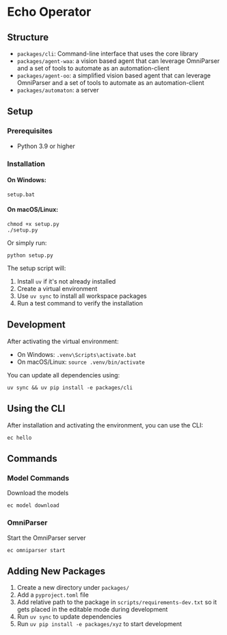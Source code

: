 # Echo Operator

## Structure

- `packages/cli`: Command-line interface that uses the core library
- `packages/agent-waa`: a vision based agent that can leverage OmniParser and a set of tools to automate as an automation-client
- `packages/agent-oo`: a simplified vision based agent that can leverage OmniParser and a set of tools to automate as an automation-client
- `packages/automaton`: a server 

## Setup

### Prerequisites

- Python 3.9 or higher

### Installation

#### On Windows:
```
setup.bat
```

#### On macOS/Linux:
```
chmod +x setup.py
./setup.py
```

Or simply run:
```
python setup.py
```

The setup script will:
1. Install `uv` if it's not already installed
2. Create a virtual environment
3. Use `uv sync` to install all workspace packages
4. Run a test command to verify the installation

## Development

After activating the virtual environment:

- On Windows: `.venv\Scripts\activate.bat`
- On macOS/Linux: `source .venv/bin/activate`

You can update all dependencies using:

```
uv sync && uv pip install -e packages/cli
```

## Using the CLI

After installation and activating the environment, you can use the CLI:

```
ec hello
```

## Commands

### Model Commands

Download the models
```
ec model download
```

### OmniParser

Start the OmniParser server

```
ec omniparser start
```

## Adding New Packages

1. Create a new directory under `packages/`
2. Add a `pyproject.toml` file
3. Add relative path to the package in `scripts/requirements-dev.txt` so it gets placed in the editable mode during development
4. Run `uv sync` to update dependencies
5. Run `uv pip install -e packages/xyz` to start development
